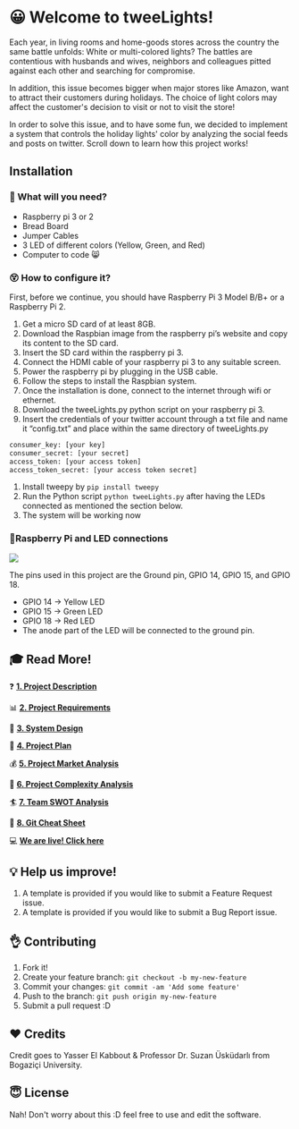 # :grinning: Welcome to tweeLights!

Each year, in living rooms and home-goods stores across the country the same battle unfolds: White or multi-colored lights? The battles are contentious with husbands and wives, neighbors and colleagues pitted against each other and searching for compromise.

In addition, this issue becomes bigger when major stores like Amazon, want to attract their customers during holidays. The choice of light colors may affect the customer's decision to visit or not to visit the store!

In order to solve this issue, and to have some fun, we decided to implement a system that controls the holiday lights' color by analyzing the social feeds and posts on twitter. Scroll down to learn how this project works!

## Installation

### :wrench: What will you need?
- Raspberry pi 3 or 2
- Bread Board
- Jumper Cables
- 3 LED of different colors (Yellow, Green, and Red)
- Computer to code 😸 



### :dizzy_face: How to configure it?
First, before we continue, you should have Raspberry Pi 3 Model B/B+ or a Raspberry Pi 2.

1. Get a micro SD card of at least 8GB.
1. Download the Raspbian image from the raspberry pi’s website and copy its content to the SD card.
1. Insert the SD card within the raspberry pi 3.
1. Connect the HDMI cable of your raspberry pi 3 to any suitable screen.
1. Power the raspberry pi by plugging in the USB cable.
1. Follow the steps to install the Raspbian system.
1. Once the installation is done, connect to the internet through wifi or ethernet.
1. Download the tweeLights.py python script on your raspberry pi 3.
1. Insert the credentials of your twitter account through a txt file and name it “config.txt” and place within the same directory of tweeLights.py 

```Python
consumer_key: [your key]
consumer_secret: [your secret]
access_token: [your access token]
access_token_secret: [your access token secret]
```

1. Install tweepy by `pip install tweepy`
1. Run the Python script `python tweeLights.py` after having the LEDs connected as mentioned the section below.
1. The system will be working now

### 🚀Raspberry Pi and LED connections

![](https://github.com/yasserkabbout/tweeLights/blob/master/images/gpio-numbers-pi2.png?raw=true)

The pins used in this project are the Ground pin, GPIO 14, GPIO 15, and GPIO 18.

- GPIO 14 → Yellow LED
- GPIO 15 → Green LED
- GPIO 18 → Red LED
- The anode part of the LED will be connected to the ground pin.


## :mortar_board: Read More!

:question: **[1. Project Description](https://github.com/yasserkabbout/tweeLights/wiki/1.-Project-Description)**

:bar_chart: **[2. Project Requirements](https://github.com/yasserkabbout/tweeLights/wiki/2.-Project-Requirements-RSD)**

:art: **[3. System Design](https://github.com/yasserkabbout/tweeLights/wiki/3.-System-Design-Sketches)**

:dart: **[4. Project Plan](https://github.com/yasserkabbout/tweeLights/wiki/4.-Project-Plan)**

:moneybag: **[5. Project Market Analysis](https://github.com/yasserkabbout/tweeLights/wiki/5.-Project-Market-Analysis)**

:rocket: **[6. Project Complexity Analysis](https://github.com/yasserkabbout/tweeLights/wiki/6.-Project-Complexity-Analysis)**

:surfer: **[7. Team SWOT Analysis](https://github.com/yasserkabbout/tweeLights/wiki/7.-Project's-Team-SWOT-Analysis)**

 📑 **[ 8. Git Cheat Sheet](https://github.com/yasserkabbout/tweeLights/blob/master/images/github-git-cheat-sheet.pdf)**

:computer: **[We are live! Click here](http://tweelights.yasserkabbout.com/)**



## :bulb: Help us improve!

1. A template is provided if you would like to submit a Feature Request issue.
2. A template is provided if you would like to submit a Bug Report issue.



## :ok_hand: Contributing

1. Fork it!
2. Create your feature branch: `git checkout -b my-new-feature`
3. Commit your changes: `git commit -am 'Add some feature'`
4. Push to the branch: `git push origin my-new-feature`
5. Submit a pull request :D


## :hearts: Credits

Credit goes to Yasser El Kabbout & Professor Dr. Suzan Üsküdarlı from Bogaziçi University.

## :innocent: License

Nah! Don't worry about this :D feel free to use and edit the software.
